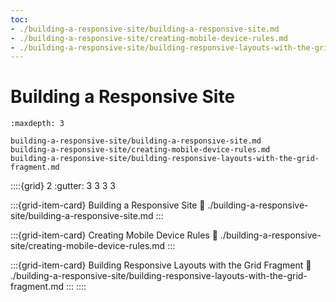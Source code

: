 ```yaml
---
toc:
- ./building-a-responsive-site/building-a-responsive-site.md
- ./building-a-responsive-site/creating-mobile-device-rules.md
- ./building-a-responsive-site/building-responsive-layouts-with-the-grid-fragment.md
---
```

# Building a Responsive Site

```{toctree}
:maxdepth: 3

building-a-responsive-site/building-a-responsive-site.md
building-a-responsive-site/creating-mobile-device-rules.md
building-a-responsive-site/building-responsive-layouts-with-the-grid-fragment.md
```

::::{grid} 2
:gutter: 3 3 3 3

:::{grid-item-card} Building a Responsive Site
:link: ./building-a-responsive-site/building-a-responsive-site.md
:::

:::{grid-item-card} Creating Mobile Device Rules
:link: ./building-a-responsive-site/creating-mobile-device-rules.md
:::

:::{grid-item-card} Building Responsive Layouts with the Grid Fragment
:link: ./building-a-responsive-site/building-responsive-layouts-with-the-grid-fragment.md
:::
::::
